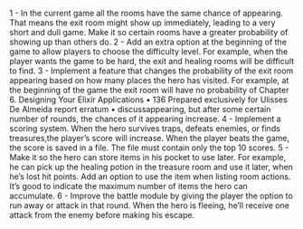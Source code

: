 1 - In the current game all the rooms have the same chance of appearing.
That means the exit room might show up immediately, leading to a very
short and dull game. Make it so certain rooms have a greater probability
of showing up than others do.
2 - Add an extra option at the beginning of the game to allow players to choose
the difficulty level. For example, when the player wants the game to be
hard, the exit and healing rooms will be difficult to find.
3 - Implement a feature that changes the probability of the exit room
appearing based on how many places the hero has visited. For example,
at the beginning of the game the exit room will have no probability of
Chapter 6. Designing Your Elixir Applications • 136
Prepared exclusively for Ulisses De Almeida report erratum • discussappearing, but after some certain number of rounds, the chances of it
appearing increase.
4 - Implement a scoring system. When the hero survives traps, defeats enemies, or finds treasures,the player’s score will increase. When the player
beats the game, the score is saved in a file. The file must contain only the
top 10 scores.
5 - Make it so the hero can store items in his pocket to use later. For example,
he can pick up the healing potion in the treasure room and use it later,
when he’s lost hit points. Add an option to use the item when listing room
actions. It’s good to indicate the maximum number of items the hero can
accumulate.
6 - Improve the battle module by giving the player the option to run away or
attack in that round. When the hero is fleeing, he’ll receive one attack
from the enemy before making his escape.